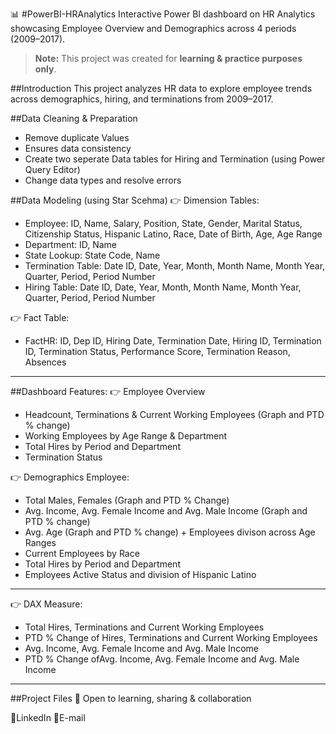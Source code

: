 📊 #PowerBI-HRAnalytics
Interactive Power BI dashboard on HR Analytics showcasing Employee Overview and Demographics across 4 periods (2009–2017).

> **Note:** This project was created for **learning & practice purposes only**.

##Introduction
This project analyzes HR data to explore employee trends across demographics, hiring, and terminations from 2009–2017.

##Data Cleaning & Preparation
- Remove duplicate Values
- Ensures data consistency
- Create two seperate Data tables for Hiring and Termination (using Power Query Editor)
- Change data types and resolve errors

##Data Modeling (using Star Scehma)
👉 Dimension Tables:
- Employee: ID, Name, Salary, Position, State, Gender, Marital Status, Citizenship Status, Hispanic Latino, Race, Date of Birth, Age, Age Range
- Department: ID, Name
- State Lookup: State Code, Name
- Termination Table: Date ID, Date, Year, Month, Month Name, Month Year, Quarter, Period, Period Number
- Hiring Table: Date ID, Date, Year, Month, Month Name, Month Year, Quarter, Period, Period Number

👉 Fact Table:
- FactHR: ID, Dep ID, Hiring Date, Termination Date, Hiring ID, Termination ID, Termination Status, Performance Score, Termination Reason, Absences

---

##Dashboard Features:
👉 Employee Overview
- Headcount, Terminations & Current Working Employees (Graph and PTD % change)
- Working Employees by Age Range & Department
- Total Hires by Period and Department
- Termination Status

👉 Demographics Employee:
- Total Males, Females (Graph and PTD % Change)
- Avg. Income, Avg. Female Income and Avg. Male Income (Graph and PTD % change)
- Avg. Age (Graph and PTD % change) + Employees divison across Age Ranges
- Current Employees by Race
- Total Hires by Period and Department
- Employees Active Status and division of Hispanic Latino

---
👉 DAX Measure:
- Total Hires, Terminations and Current Working Employees
- PTD % Change of Hires, Terminations and Current Working Employees 
- Avg. Income, Avg. Female Income and Avg. Male Income
- PTD % Change ofAvg. Income, Avg. Female Income and Avg. Male Income
---

##Project Files
👯 Open to learning, sharing & collaboration

🌱LinkedIn
🌱E-mail
